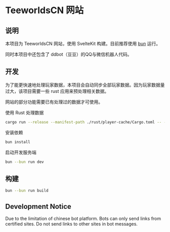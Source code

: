 # TeeworldsCN 网站

## 说明

本项目为 TeeworldsCN 网站，使用 SvelteKit 构建。目前推荐使用 [bun](https://bun.sh/) 运行。

同时本项目中还包含了 ddbot（豆豆）的QQ与微信机器人代码。

## 开发

为了能更快速地处理玩家数据，本项目会自动同步全部玩家数据。因为玩家数据量过大，该项目需要一些 rust 应用来预处理相关数据。

网站的部分功能需要已有处理过的数据才可使用。

使用 Rust 处理数据

```bash
cargo run --release --manifest-path ./rust/player-cache/Cargo.toml -- --force-gen
```

安装依赖

```bash
bun install
```

启动开发服务端

```bash
bun --bun run dev
```

## 构建

```bash
bun --bun run build
```

## Development Notice

Due to the limitation of chinese bot platform. Bots can only send links from certified sites. Do not send links to other sites in bot messages.
